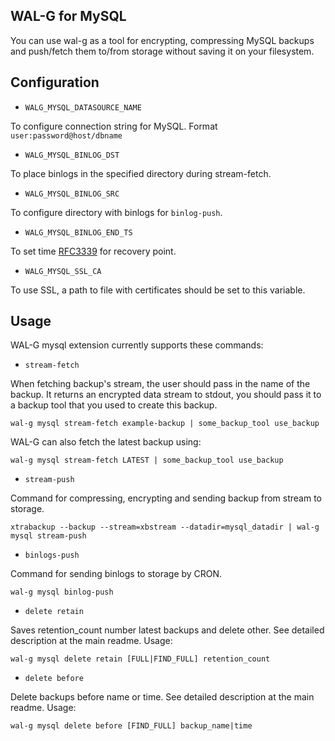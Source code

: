 ## WAL-G for MySQL

You can use wal-g as a tool for encrypting, compressing MySQL backups and push/fetch them to/from storage without saving it on your filesystem.

Configuration
-------------

* `WALG_MYSQL_DATASOURCE_NAME`

To configure connection string for MySQL. Format ```user:password@host/dbname```

* `WALG_MYSQL_BINLOG_DST`

To place binlogs in the specified directory during stream-fetch.

* `WALG_MYSQL_BINLOG_SRC`

To configure directory with binlogs for ```binlog-push```.

* `WALG_MYSQL_BINLOG_END_TS`

To set time [RFC3339](https://www.ietf.org/rfc/rfc3339.txt) for recovery point.

* `WALG_MYSQL_SSL_CA`

To use SSL, a path to file with certificates should be set to this variable.


Usage
-----

WAL-G mysql extension currently supports these commands:


* ``stream-fetch``

When fetching backup's stream, the user should pass in the name of the backup. It returns an encrypted data stream to stdout, you should pass it to a backup tool that you used to create this backup.
```
wal-g mysql stream-fetch example-backup | some_backup_tool use_backup
```
WAL-G can also fetch the latest backup using:

```
wal-g mysql stream-fetch LATEST | some_backup_tool use_backup
```

* ``stream-push``

Command for compressing, encrypting and sending backup from stream to storage.

```
xtrabackup --backup --stream=xbstream --datadir=mysql_datadir | wal-g mysql stream-push
```

* ``binlogs-push``

Command for sending binlogs to storage by CRON.

```
wal-g mysql binlog-push
```

* ``delete retain``

Saves retention_count number latest backups and delete other. See detailed description at the main readme. Usage:
```
wal-g mysql delete retain [FULL|FIND_FULL] retention_count
```

* ``delete before``

Delete backups before name or time. See detailed description at the main readme. Usage:
```
wal-g mysql delete before [FIND_FULL] backup_name|time
```
